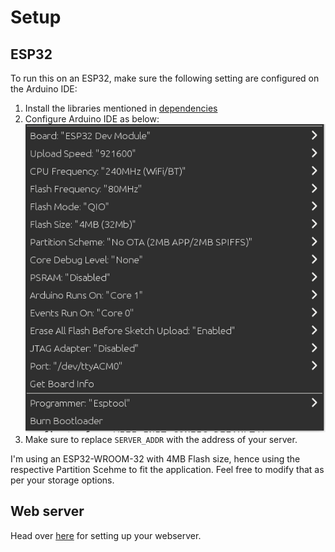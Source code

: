 # Setup

## ESP32
To run this on an ESP32, make sure the following setting are configured on the Arduino IDE:

1. Install the libraries mentioned in [dependencies](/firmware/dependencies.txt)
2. Configure Arduino IDE as below:
![Arduino Config setting should be here, idk why it isn't :(](/res/ArduinoConfig.png)
3. Make sure to replace `SERVER_ADDR` with the address of your server.

I'm using an ESP32-WROOM-32 with 4MB Flash size, hence using the respective Partition Scehme to fit the application. Feel free to modify that as per your storage options.

## Web server
Head over [here](/web_server/) for setting up your webserver.
